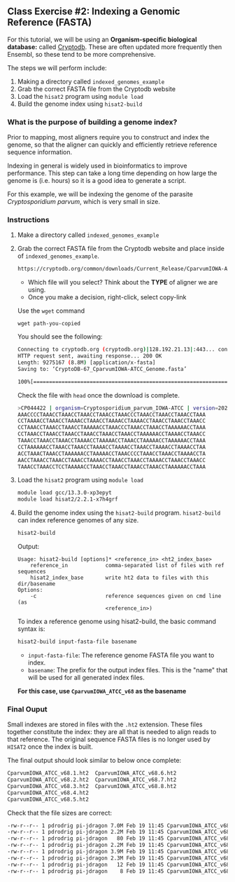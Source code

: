 
## Class Exercise #2: Indexing a Genomic Reference (FASTA)

For this tutorial, we will be using an **Organism-specific biological database:** called [Cryptodb](https://cryptodb.org/cryptodb/app). These are often updated more frequently then Ensembl, so these tend to be more comprehensive. 

The steps we will perform include: 

1. Making a directory called `indexed_genomes_example`
2. Grab the correct FASTA file from the Cryptodb website 
3. Load the `hisat2` program using `module load` 
4. Build the genome index using `hisat2-build`

### What is the purpose of building a genome index?

Prior to mapping, most aligners require you to construct and index the genome, so that the aligner can quickly and efficiently retrieve reference sequence information. 

Indexing in general is widely used in bioinformatics to improve performance. This step can take a long time depending on how large the genome is (i.e. hours) so it is a good idea to generate a script. 

For this example, we will be indexing the genome of the parasite *Cryptosporidium parvum*, which is very small in size. 

### Instructions

1.  Make a directory called `indexed_genomes_example`

2. Grab the correct FASTA file from the Cryptodb website and place inside of `indexed_genomes_example`.  

    ```bash 
    https://cryptodb.org/common/downloads/Current_Release/CparvumIOWA-ATCC/fasta/data/
    ```

    + Which file will you select? Think about the **TYPE** of aligner we are using. 
    + Once you make a decision, right-click, select copy-link 

    Use the `wget` command 

    ```
    wget path-you-copied
    ```

    You should see the following: 

    ```bash
    Connecting to cryptodb.org (cryptodb.org)|128.192.21.13|:443... connected.
    HTTP request sent, awaiting response... 200 OK
    Length: 9275167 (8.8M) [application/x-fasta]
    Saving to: ‘CryptoDB-67_CparvumIOWA-ATCC_Genome.fasta’

    100%[=================================================================>] 9,275,167   5.93MB/s   in 1.5s   
    ```

    Check the file with `head` once the download is complete. 

    ```bash
    >CP044422 | organism=Cryptosporidium_parvum_IOWA-ATCC | version=2022-10-21 | length=920510 | SO=chromosome
    AAACCCCTAAACCTAAACCTAAACCTAAACCTAAACCCTAAACCTAAACCTAAACCTAAA
    CCTAAAACCTAAACCTAAAACCTAAACCTAAAACCTAAAACCTAAACCTAAACCTAAACC
    CCTAAACCTAAACCTAAACCTAAAAACCTAAACCCTAAACCTAAACCTAAAAAACCTAAA
    CCTAAACCTAAACCTAAACCTAAACCTAAACCTAAACCTAAAAAACCTAAAACCTAAACC
    TAAACCTAAACCTAAACCTAAAACCTAAAAACCTAAACCTAAAAACCTAAAAAACCTAAA
    CCTAAAAAACCTAAACCTAAACCTAAAACCTAAAACCTAAACCTAAAACCTAAAACCTAA
    ACCTAAACTAAACCTAAAAAACCTAAAAACCTAAACCCCTAAACCTAAACCTAAAACCTA
    AACCTAAACCTAAACCTAAACCTAAAACCTAAACCTAAACCTAAAACCTAAACCTAAACC        
    TAAACCTAAACCTCCTAAAAACCTAAACCTAAACCTAAACCTAAACCTAAAAAACCTAAA
    ```

3. Load the `hisat2` program using `module load` 


    ```bash
    module load gcc/13.3.0-xp3epyt 
    module load hisat2/2.2.1-x7h4grf 
    ```


4. Build the genome index using the `hisat2-build` program. `hisat2-build` can index reference genomes of any size. 

    ```bash
    hisat2-build
    ```

    Output: 

    ```
    Usage: hisat2-build [options]* <reference_in> <ht2_index_base>
        reference_in            comma-separated list of files with ref sequences
        hisat2_index_base       write ht2 data to files with this dir/basename
    Options:
        -c                      reference sequences given on cmd line (as
                                <reference_in>)

    ```

    To index a reference genome using hisat2-build, the basic command syntax is:

    ```bash
    hisat2-build input-fasta-file basename
    ```

    + `input-fasta-file`: The reference genome FASTA file you want to index.
    + `basename`: The prefix for the output index files. This is the "name" that will be used for all generated index files.

    **For this case, use `CparvumIOWA_ATCC_v68` as the basename**

### Final Ouput

Small indexes are stored in files with the `.ht2` extension. These files together constitute the index: they are all that is needed to align reads to that reference. The original sequence FASTA files is no longer used by `HISAT2` once the index is built.

The final output should look similar to below once complete: 

```bash
CparvumIOWA_ATCC_v68.1.ht2  CparvumIOWA_ATCC_v68.6.ht2
CparvumIOWA_ATCC_v68.2.ht2  CparvumIOWA_ATCC_v68.7.ht2
CparvumIOWA_ATCC_v68.3.ht2  CparvumIOWA_ATCC_v68.8.ht2
CparvumIOWA_ATCC_v68.4.ht2  
CparvumIOWA_ATCC_v68.5.ht2
```

Check that the file sizes are correct:

```bash
-rw-r--r-- 1 pdrodrig pi-jdragon 7.0M Feb 19 11:45 CparvumIOWA_ATCC_v68.1.ht2
-rw-r--r-- 1 pdrodrig pi-jdragon 2.2M Feb 19 11:45 CparvumIOWA_ATCC_v68.2.ht2
-rw-r--r-- 1 pdrodrig pi-jdragon   80 Feb 19 11:45 CparvumIOWA_ATCC_v68.3.ht2
-rw-r--r-- 1 pdrodrig pi-jdragon 2.2M Feb 19 11:45 CparvumIOWA_ATCC_v68.4.ht2
-rw-r--r-- 1 pdrodrig pi-jdragon 3.9M Feb 19 11:45 CparvumIOWA_ATCC_v68.5.ht2
-rw-r--r-- 1 pdrodrig pi-jdragon 2.3M Feb 19 11:45 CparvumIOWA_ATCC_v68.6.ht2
-rw-r--r-- 1 pdrodrig pi-jdragon   12 Feb 19 11:45 CparvumIOWA_ATCC_v68.7.ht2
-rw-r--r-- 1 pdrodrig pi-jdragon    8 Feb 19 11:45 CparvumIOWA_ATCC_v68.8.ht2
```


